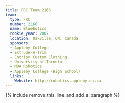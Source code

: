 ```yaml
---
title: FRC Team 2166
team:
  type: FRC
  number: 2166
  name: Bluebotics
  rookie_year: 2007
  location: Oakville, ON, Canada
  sponsors:
  - Appleby College
  - Extrude-A-Trim
  - Entripy Custom Clothing
  - University of Toronto
  - MDA Robotics
  - Appleby College (High School)
  links:
    Website: http://robotics.appleby.on.ca
---
```


{% include remove_this_line_and_add_a_paragraph %}